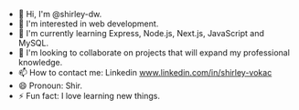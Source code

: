 - 👋 Hi, I'm @shirley-dw.
- 👀 I'm interested in web development.
- 🌱 I'm currently learning Express, Node.js, Next.js, JavaScript and MySQL.
- 💞️ I'm looking to collaborate on projects that will expand my professional knowledge.
- 📫 How to contact me: Linkedin www.linkedin.com/in/shirley-vokac
- 😄 Pronoun: Shir.
- ⚡ Fun fact: I love learning new things.

